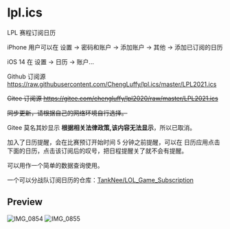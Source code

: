 # lpl.ics
LPL 赛程订阅日历

iPhone 用户可以在 设置 -> 密码和账户 -> 添加账户 -> 其他 -> 添加已订阅的日历

iOS 14 在 设置 -> 日历 -> 账户...

Github 订阅源 https://raw.githubusercontent.com/ChengLuffy/lpl.ics/master/LPL2021.ics

~~Gitee 订阅源 https://gitee.com/chengluffy/lpl2020/raw/master/LPL2021.ics~~

~~同步更新，请根据自己的网络环境自行选择。~~

Gitee 莫名其妙显示 **根据相关法律政策,该内容无法显示**，所以已取消。

加入了日历提醒，会在比赛预订开始时间 5 分钟之前提醒，可以在 日历应用点击下面的日历，点击该订阅后的叹号，把日程提醒关了就不会有提醒。

可以用作一个简单的数据查询使用。

一个可以分战队订阅日历的仓库：[TankNee/LOL_Game_Subscription](https://github.com/TankNee/LOL_Game_Subscription)

Preview
---

![IMG_0854](https://user-images.githubusercontent.com/15682381/85242547-e7b62700-b471-11ea-9d3b-fbeb27e733ff.PNG)
![IMG_0855](https://user-images.githubusercontent.com/15682381/85242553-ea188100-b471-11ea-9d15-2bea61354a8f.PNG)
